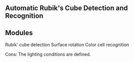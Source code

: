 Automatic Rubik's Cube Detection and Recognition
------------------------------------------------

Modules
-------
Rubik' cube detection
Surface rotation
Color cell recognition

Cons: The lighting conditions are defined.

